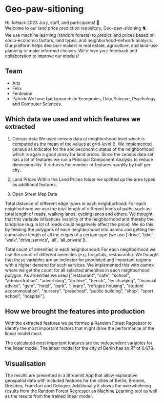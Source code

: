 # Geo-paw-sitioning

Hi ifoHack 2023 Jury, staff, and participants! :wave: <br>
Welcome to our land price prediction repository, Geo-paw-sitioning :cat2: <br> 
We use machine learning (random forests) to predict land prices based on
socio-economic factors, land types, and neighborhood-network analysis. Our platform 
helps decision-makers in real estate, agriculture, and land-use planning to make 
informed choices. We'd love your feedback and collaboration to improve our models!

## Team
- Ariz
- Felix
- Ferdinand
- Patrick
We have backgrounds in Economics, Data Science, Psychology, and Computer Sciences.

## Which data we used and which features we extracted

1. Census data
We used census data at neighborhood level which is computed as the mean of the values at grid-level (). We implemented census as indicator for the socioeconomic status of the neighborhood which is again a good proxy for land prices. Since the census data set has a lot of features we run a Principal Component Analysis to reduce dimensionality. It reduces the number of features roughly by half per city.

2. Land Prices
Within the Land Prices folder we splitted up the area types as additional features.

3. Open Street Map Data

Total distance of different edge types in each neighborhood:
For each neighborhood we use the total length of different kinds of paths such as total length of roads, walking lanes, cycling lanes and others. We thought that this variable influences livability of the neighborhood and thereby the landprice (e.g. a lot of roads could negatively affect the price). We do this by feeding the polygons of each neighborhood into osmnx and getting the cumulative length of all the edges of a certain type (we use ['drive', 'bike', 'walk', 'drive_service', 'all', 'all_private']).

Total count of amenities in each neighborhood:
For each neighborhood we use the count of different amenities (e.g. hospitals, restaurants). We thought that these variables are an indicator for populated and important regions with a higher demand for such services. We implemented this with osmnx where we get the count for all selected amenities in each neighborhood polygon. As amenities we used ["restaurant", "cafe", "school", "administration", "advertising", "archive", "bench", "ev charging", "financial advice", "gym", "hotel", "park", "library", "refugee housing", "student accommodation", "nursery", "preschool", "public building", "shop", "sport school", "hospital"].

## How we brought the features into production

With the extracted features we performed a Random Forest Regressor to identfy the most important factors that might drive the performance of the linear model most.

The calculated most important features are the independent variables for the linear model.
The linear model for the city of Berlin has an R² of 0.678.

## Visualisation

The results are presented in a Streamlit App that allow explorative geospatial data with included features for the cities of Berlin, Bremen, Dresden, Frankfurt and Cologne. Additionally it shows the overwhelming results from the Random Forest Regressor as Machine Learning tool as well as the results from the trained linear model.





